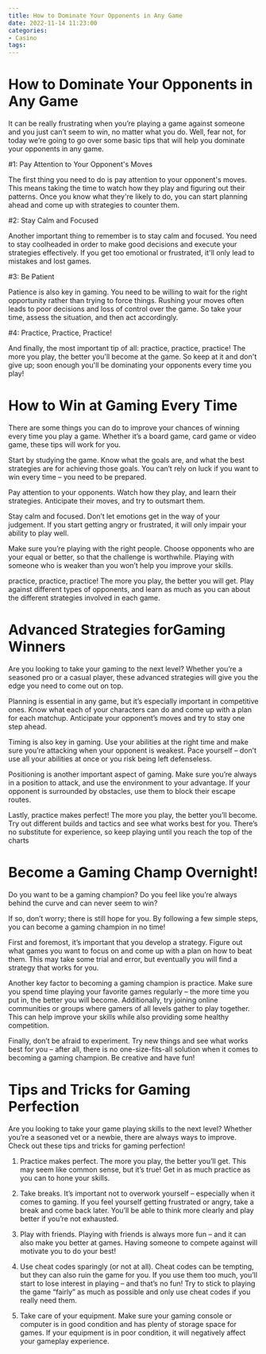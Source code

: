 ```yaml
---
title: How to Dominate Your Opponents in Any Game
date: 2022-11-14 11:23:00
categories:
- Casino
tags:
---
```



#  How to Dominate Your Opponents in Any Game

It can be really frustrating when you’re playing a game against someone and you just can’t seem to win, no matter what you do. Well, fear not, for today we’re going to go over some basic tips that will help you dominate your opponents in any game.

#1: Pay Attention to Your Opponent's Moves

The first thing you need to do is pay attention to your opponent's moves. This means taking the time to watch how they play and figuring out their patterns. Once you know what they're likely to do, you can start planning ahead and come up with strategies to counter them.

#2: Stay Calm and Focused

Another important thing to remember is to stay calm and focused. You need to stay coolheaded in order to make good decisions and execute your strategies effectively. If you get too emotional or frustrated, it'll only lead to mistakes and lost games.

#3: Be Patient

Patience is also key in gaming. You need to be willing to wait for the right opportunity rather than trying to force things. Rushing your moves often leads to poor decisions and loss of control over the game. So take your time, assess the situation, and then act accordingly.

#4: Practice, Practice, Practice!

And finally, the most important tip of all: practice, practice, practice! The more you play, the better you'll become at the game. So keep at it and don't give up; soon enough you'll be dominating your opponents every time you play!

#  How to Win at Gaming Every Time

There are some things you can do to improve your chances of winning every time you play a game. Whether it’s a board game, card game or video game, these tips will work for you.

Start by studying the game. Know what the goals are, and what the best strategies are for achieving those goals. You can’t rely on luck if you want to win every time – you need to be prepared.

Pay attention to your opponents. Watch how they play, and learn their strategies. Anticipate their moves, and try to outsmart them.

Stay calm and focused. Don’t let emotions get in the way of your judgement. If you start getting angry or frustrated, it will only impair your ability to play well.

Make sure you’re playing with the right people. Choose opponents who are your equal or better, so that the challenge is worthwhile. Playing with someone who is weaker than you won’t help you improve your skills.

practice, practice, practice! The more you play, the better you will get. Play against different types of opponents, and learn as much as you can about the different strategies involved in each game.

#  Advanced Strategies forGaming Winners

Are you looking to take your gaming to the next level? Whether you’re a seasoned pro or a casual player, these advanced strategies will give you the edge you need to come out on top.

Planning is essential in any game, but it’s especially important in competitive ones. Know what each of your characters can do and come up with a plan for each matchup. Anticipate your opponent’s moves and try to stay one step ahead.

Timing is also key in gaming. Use your abilities at the right time and make sure you’re attacking when your opponent is weakest. Pace yourself – don’t use all your abilities at once or you risk being left defenseless.

Positioning is another important aspect of gaming. Make sure you’re always in a position to attack, and use the environment to your advantage. If your opponent is surrounded by obstacles, use them to block their escape routes.

Lastly, practice makes perfect! The more you play, the better you’ll become. Try out different builds and tactics and see what works best for you. There’s no substitute for experience, so keep playing until you reach the top of the charts

#  Become a Gaming Champ Overnight!

Do you want to be a gaming champion? Do you feel like you’re always behind the curve and can never seem to win?

If so, don’t worry; there is still hope for you. By following a few simple steps, you can become a gaming champion in no time!

First and foremost, it’s important that you develop a strategy. Figure out what games you want to focus on and come up with a plan on how to beat them. This may take some trial and error, but eventually you will find a strategy that works for you.

Another key factor to becoming a gaming champion is practice. Make sure you spend time playing your favorite games regularly – the more time you put in, the better you will become. Additionally, try joining online communities or groups where gamers of all levels gather to play together. This can help improve your skills while also providing some healthy competition.

Finally, don’t be afraid to experiment. Try new things and see what works best for you – after all, there is no one-size-fits-all solution when it comes to becoming a gaming champion. Be creative and have fun!

#  Tips and Tricks for Gaming Perfection

Are you looking to take your game playing skills to the next level? Whether you’re a seasoned vet or a newbie, there are always ways to improve. Check out these tips and tricks for gaming perfection!

1. Practice makes perfect. The more you play, the better you’ll get. This may seem like common sense, but it’s true! Get in as much practice as you can to hone your skills.

2. Take breaks. It’s important not to overwork yourself – especially when it comes to gaming. If you feel yourself getting frustrated or angry, take a break and come back later. You’ll be able to think more clearly and play better if you’re not exhausted.

3. Play with friends. Playing with friends is always more fun – and it can also make you better at games. Having someone to compete against will motivate you to do your best!

4. Use cheat codes sparingly (or not at all). Cheat codes can be tempting, but they can also ruin the game for you. If you use them too much, you’ll start to lose interest in playing – and that’s no fun! Try to stick to playing the game “fairly” as much as possible and only use cheat codes if you really need them.

5. Take care of your equipment. Make sure your gaming console or computer is in good condition and has plenty of storage space for games. If your equipment is in poor condition, it will negatively affect your gameplay experience.